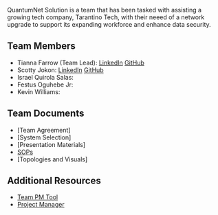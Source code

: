QuantumNet Solution is a team that has been tasked with assisting a growing tech company, Tarantino Tech, with their neeed of a network upgrade to support its expanding workforce and enhance data security. 


## Team Members 
- Tianna Farrow (Team Lead): [LinkedIn](https://www.linkedin.com/in/tianna-farrow) [GitHub](https://github.com/raqueltianna)
- Scotty Jokon: [LinkedIn](https://www.linkedin.com/in/scottyjokon/) [GitHub](https://github.com/SteezyLoh)
- Israel Quirola Salas:
- Festus Oguhebe Jr:
- Kevin Williams:

## Team Documents 
- [Team Agreement]
- [System Selection]
- [Presentation Materials]
- [SOPs](https://github.com/Quantumnetsolutions/SOPs/blob/main/README.md)
- [Topologies and Visuals]

## Additional Resources 
- [Team PM Tool](https://app.slack.com/huddle/T039KG69K/C06AFKZ32P6)
- [Project Manager](https://github.com/orgs/Quantumnetsolutions/projects/1)
  
